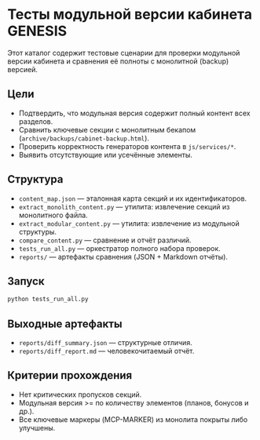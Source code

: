 # Тесты модульной версии кабинета GENESIS

Этот каталог содержит тестовые сценарии для проверки модульной версии кабинета и сравнения её полноты с монолитной (backup) версией.

## Цели
- Подтвердить, что модульная версия содержит полный контент всех разделов.
- Сравнить ключевые секции с монолитным бекапом (`archive/backups/cabinet-backup.html`).
- Проверить корректность генераторов контента в `js/services/*`.
- Выявить отсутствующие или усечённые элементы.

## Структура
- `content_map.json` — эталонная карта секций и их идентификаторов.
- `extract_monolith_content.py` — утилита: извлечение секций из монолитного файла.
- `extract_modular_content.py` — утилита: извлечение из модульной структуры.
- `compare_content.py` — сравнение и отчёт различий.
- `tests_run_all.py` — оркестратор полного набора проверок.
- `reports/` — артефакты сравнения (JSON + Markdown отчёты).

## Запуск
```bash
python tests_run_all.py
```

## Выходные артефакты
- `reports/diff_summary.json` — структурные отличия.
- `reports/diff_report.md` — человекочитаемый отчёт.

## Критерии прохождения
- Нет критических пропусков секций.
- Модульная версия >= по количеству элементов (планов, бонусов и др.).
- Все ключевые маркеры (MCP-MARKER) из монолита покрыты либо улучшены.
